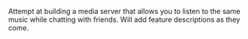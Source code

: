 Attempt at building a media server that allows you to listen to the same music while chatting with friends. Will add feature descriptions as they come.